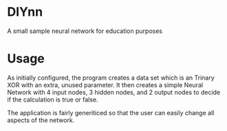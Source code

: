 # DIYnn
A small sample neural network for education purposes

# Usage
As initially configured, the program creates a data set which is an Trinary XOR with an extra, unused parameter. It then creates a simple Neural Network with 4 input nodes, 3 hidden nodes, and 2 output nodes to decide if the calculation is true or false.

The application is fairly generiticed so that the user can easily change all aspects of the network.
